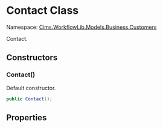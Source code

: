# Contact Class 

Namespace: [Cims.WorkflowLib.Models.Business.Customers](Cims.WorkflowLib.Models.Business.Customers.md)

Contact. 

## Constructors

### Contact()

Default constructor.

```C#
public Contact();
```

## Properties

